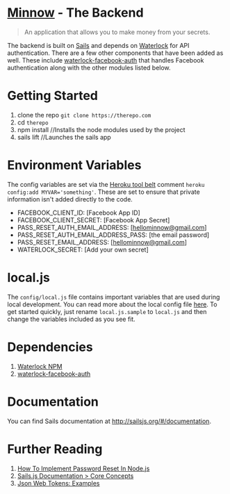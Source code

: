 # [Minnow](http://www.gominnow.com) - The Backend

> An application that allows you to make money from your secrets. 

The backend is built on [Sails](http://sailsjs.org) and depends on [Waterlock](http://waterlock.ninja) for API authentication. There are a few other components that have been added as well. These include [waterlock-facebook-auth](https://github.com/davidrivera/waterlock-facebook-auth) that handles Facebook authentication along with the other modules listed below.

# Getting Started

1. clone the repo `git clone https://therepo.com`
1. cd `therepo`
1. npm install //Installs the node modules used by the project
1. sails lift //Launches the sails app

# Environment Variables

The config variables are set via the [Heroku tool belt](https://toolbelt.heroku.com) comment `heroku config:add MYVAR='something'`. These are set to ensure that private information isn't added directly to the code. 

- FACEBOOK_CLIENT_ID:                 [Facebook App ID]
- FACEBOOK_CLIENT_SECRET:             [Facebook App Secret]
- PASS_RESET_AUTH_EMAIL_ADDRESS:      [hellominnow@gmail.com]
- PASS_RESET_AUTH_EMAIL_ADDRESS_PASS: [the email password]
- PASS_RESET_EMAIL_ADDRESS:           [hellominnow@gmail.com]
- WATERLOCK_SECRET:                   [Add your own secret]

# local.js

The `config/local.js` file contains important variables that are used during local development. You can read more about the local config file [here](http://sailsjs.org/#/documentation/reference/sails.config/sails.config.local.html). To get started quickly, just rename `local.js.sample` to `local.js` and then change the variables included as you see fit.


# Dependencies 

1. [Waterlock NPM](https://www.npmjs.org/package/waterlock)
1. [waterlock-facebook-auth](https://github.com/davidrivera/waterlock-facebook-auth)

# Documentation

You can find Sails documentation at <http://sailsjs.org/#/documentation>.

# Further Reading

1. [How To Implement Password Reset In Node.js](http://sahatyalkabov.com/how-to-implement-password-reset-in-nodejs/)
1. [Sails.js Documentation > Core Concepts](http://sailsjs.org/#/documentation/concepts/)
1. [Json Web Tokens: Examples](http://angular-tips.com/blog/2014/05/json-web-tokens-examples/)